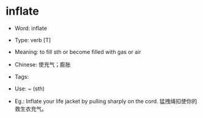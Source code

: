 # inflate

- Word: inflate

- Type: verb [T]
- Meaning: to fill sth or become filled with gas or air
- Chinese: 使充气；膨胀
- Tags: 
- Use: ~ (sth)
- Eg.: Inflate your life jacket by pulling sharply on the cord. 猛拽绳扣使你的救生衣充气。

